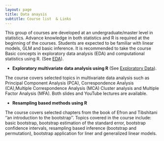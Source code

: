 ```yaml
---
layout: page
title: Data anaysis
subtitle: Course list  & Links
---
```


This group of courses are developed at an undergraduate/master level in statistics. Advance knowledge in both statistics and R is required at the beginning of the courses.  Students are expected to be familiar with linear models, GLM and basic inference.  It is recommended to take the course Basic concepts in exploratory data analysis (EDA) and computational statistics using R. (See [EDA](https://github.com/eR-Biostat/Courses/tree/master/Basic%20courses/Basic%20concepts%20of%20exploratory%20data%20analysis%20-EDA-%20and%20computational%20statistics)). 

*   **Exploratory multivariate data analysis using R** (See [Exploratory Data](https://github.com/eR-Biostat/Courses/tree/master/Statistical%20modeling%20(2)/Exploratory%20multivariate%20data%20analysis%20using%20R)).

The course covers selected topics in multivariate data analysis such as Principal Component Analysis (PCA), Correspondence Analysis (CA),Multiple Correspondence Analysis (MCA) Cluster analysis and Multiple Factor Analysis (MFA). Both slides and YouTube lectures are available.

*   **Resampling based methods using R**

The course covers selected chapters from the book of Efron and Tibshitani ‘’an introduction to the bootstrap’’. Topics covered in the course include: basic bootstrap, bootstrap estimation of the standard error, bootstrap confidence intervals, resampling based inference (bootstrap and permutation), bootstrap application for liner and generalized linear models.   